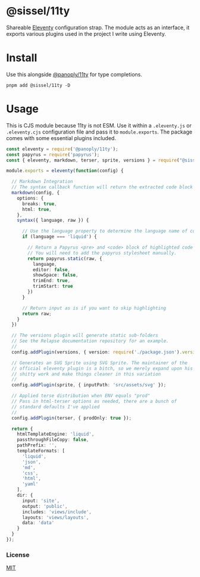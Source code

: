 # @sissel/11ty

Shareable [Eleventy](https://www.11ty.dev/) configuration strap. The module acts as an interface, it exports various plugins used in the project I write using Eleventy.

# Install

Use this alongside [@panoply/11ty](https://github.com/panoply/11ty) for type completions.

```cli
pnpm add @sissel/11ty -D
```

# Usage

This is CJS module because 11ty is not ESM. Use it within a `.eleventy.js` or `.eleventy.cjs` configuration file and pass it to `module.exports`. The package comes with some essential plugins included.

<!-- prettier-ignore -->
```ts
const eleventy = require('@panoply/11ty');
const papyrus = require('papyrus');
const { eleventy, markdown, terser, sprite, versions } = require("@sissel/11ty");

module.exports = eleventy(function(config) {

  // Markdown Integration
  // The syntax callback function will return the extracted code block regions in .md files
  markdown(config, {
    options: {
      breaks: true,
      html: true,
    },
    syntax({ language, raw }) {

      // Use the language property to determine the language name of code block
      if (language === 'liquid') {

        // Return a Papyrus <pre> and <code> block of highlighted code
        // You will need to add the papyrus stylesheet manually.
        return papyrus.static(raw, {
          language,
          editor: false,
          showSpace: false,
          trimEnd: true,
          trimStart: true
        })
      }

      // Return input as is if you want to skip highlighting
      return raw;
    }
  })

  // The versions plugin will generate static sub-folders
  // See the Relapse documentation repository for an example.
  //
  config.addPlugin(versions, { version: require('./package.json').version })

  // Generates an SVG Sprite using SVG Sprite. The maintainer of the
  // official eleventy plugin is a bitch, so we merely expand upon his
  // shitty work and make things cleaner in this variation
  //
  config.addPlugin(sprite, { inputPath: 'src/assets/svg' });

  // Applied terse distribution when ENV equals "prod"
  // Pass in html-terser options as needed, there are a bunch of
  // standard defaults I've applied
  //
  config.addPlugin(terser, { prodOnly: true });

  return {
    htmlTemplateEngine: 'liquid',
    passthroughFileCopy: false,
    pathPrefix: '',
    templateFormats: [
      'liquid',
      'json',
      'md',
      'css',
      'html',
      'yaml'
    ],
    dir: {
      input: 'site',
      output: 'public',
      includes: 'views/include',
      layouts: 'views/layouts',
      data: 'data'
    }
  }
});
```

### License

[MIT](#LICENSE)
